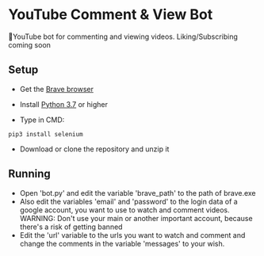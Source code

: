 # YouTube Comment & View Bot 
🤖YouTube bot for commenting and viewing videos. Liking/Subscribing coming soon

## Setup

* Get the [Brave browser](https://brave.com/)
* Install [Python 3.7](https://www.python.org/downloads/) or higher

* Type in CMD:

```
pip3 install selenium 
```

* Download or clone the repository and unzip it

## Running
* Open 'bot.py' and edit the variable 'brave_path' to the path of brave.exe
* Also edit the variables 'email' and 'password' to the login data of a google account, you want to use to watch and comment videos. WARNING: Don't use your main or another important account, because there's a risk of getting banned
* Edit the 'url' variable to the urls you want to watch and comment and change the comments in the variable 'messages' to your wish.
